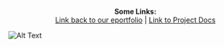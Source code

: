 <p align="center">
  <b>Some Links:</b><br>
  <a href="https://github.com/LukeCattle/lboroEESE-16ELD002/wiki">Link back to our eportfolio</a> |
  <a href="https://github.com/LukeCattle/lboroEESE-16ELD002/I-ProjectDocs">Link to Project Docs</a> 
</p>




![Alt Text](https://github.com/LukeCattle/blob/master/lboroEESE-16ELD002/I-ProjectDocs/Icarus%20logo.jpg)

